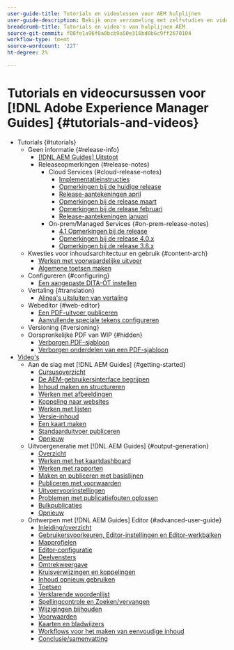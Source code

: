 ```yaml
---
user-guide-title: Tutorials en videolessen voor AEM hulplijnen
user-guide-description: Bekijk onze verzameling met zelfstudies en video's voor Adobe Experience Manager-hulplijnen.
breadcrumb-title: Tutorials en video's van hulplijnen AEM
source-git-commit: f08fe1a96f0a0bcb9a50e316bd0b6c9ff2670104
workflow-type: tm+mt
source-wordcount: '227'
ht-degree: 2%

---
```



# Tutorials en videocursussen voor [!DNL Adobe Experience Manager Guides] {#tutorials-and-videos}

+ Tutorials {#tutorials}
   + Geen informatie {#release-info}
      + [[!DNL AEM Guides] Uitstoot](./tutorials/release-info/latest-release-info.md)
      + Releaseopmerkingen {#release-notes}
         + Cloud Services {#cloud-release-notes}
            + [Implementatieinstructies](./tutorials/release-info/deploy-xml-on-aemaacs.md)
            + [Opmerkingen bij de huidige release](./tutorials/release-info/release-notes-2022.5.0.md)
            + [Release-aantekeningen april](./tutorials/release-info/release-notes-2022.4.0.md)
            + [Opmerkingen bij de release maart](./tutorials/release-info/release-notes-2022.3.0.md)
            + [Opmerkingen bij de release februari](./tutorials/release-info/release-notes-2022.2.0.md)
            + [Release-aantekeningen januari](./tutorials/release-info/release-notes-2022.1.0.md)
         + On-prem/Managed Services {#on-prem-release-notes}
            + [4.1 Opmerkingen bij de release](./tutorials/release-info/release-notes-4.1.md)
            + [Opmerkingen bij de release 4.0.x](https://helpx.adobe.com/xml-documentation-for-experience-manager/release-note/release-notes-xml-documentation-solution-4-0.html)
            + [Opmerkingen bij de release 3.8.x](https://helpx.adobe.com/xml-documentation-for-experience-manager/release-note/release-notes-xml-documentation-solution-3-8.html)
   + Kwesties voor inhoudsarchitectuur en gebruik {#content-arch}
      + [Werken met voorwaardelijke uitvoer](./tutorials/content-architecture/create-and-use-conditions.md)
      + [Algemene toetsen maken](./tutorials/content-architecture/create-global-keys.md)
   + Configureren {#configuring}
      + [Een aangepaste DITA-OT instellen](./tutorials/configuring/setup-a-custom-dita-ot.md)
   + Vertaling {#translation}
      + [Alinea&#39;s uitsluiten van vertaling](./tutorials/translation/exclude-paragraphs-from-translation.md)
   + Webeditor {#web-editor}
      + [Een PDF-uitvoer publiceren](./tutorials/web-editor/native-pdf-web-editor.md)
      + [Aanvullende speciale tekens configureren](./tutorials/web-editor/configure-additional-special-characters.md)
   + Versioning {#versioning}
   + Oorspronkelijke PDF van WIP {#hidden}
      + [Verborgen PDF-sjabloon](./tutorials/native-pdf/pdf-template.md)
      + [Verborgen onderdelen van een PDF-sjabloon](./tutorials/native-pdf/components-pdf-template.md)
+ [Video&#39;s](./courses/overview.md)
   + Aan de slag met [!DNL AEM Guides] {#getting-started}
      + [Cursusoverzicht](./courses/course-1/overview.md)
      + [De AEM-gebruikersinterface begrijpen](./courses/course-1/understanding-the-aem-user-interface.md)
      + [Inhoud maken en structureren](./courses/course-1/creating-and-structuring-content.md)
      + [Werken met afbeeldingen](./courses/course-1/working-with-images.md)
      + [Koppeling naar websites](./courses/course-1/linking-to-websites.md)
      + [Werken met lijsten](./courses/course-1/working-with-lists.md)
      + [Versie-inhoud](./courses/course-1/versioning-content.md)
      + [Een kaart maken](./courses/course-1/creating-a-map.md)
      + [Standaarduitvoer publiceren](./courses/course-1/publishing-default-output.md)
      + [Opnieuw](./courses/course-1/recap.md)
   + Uitvoergeneratie met [!DNL AEM Guides] {#output-generation}
      + [Overzicht](./courses/course-2/overview.md)
      + [Werken met het kaartdashboard](./courses/course-2/introduction-to-the-map-dashboard.md)
      + [Werken met rapporten](./courses/course-2/working-with-reports.md)
      + [Maken en publiceren met basislijnen](./courses/course-2/creating-and-publishing-with-baselines.md)
      + [Publiceren met voorwaarden](./courses/course-2/publishing-with-conditions.md)
      + [Uitvoervoorinstellingen](./courses/course-2/output-presets.md)
      + [Problemen met publicatiefouten oplossen](./courses/course-2/troubleshooting-publishing-errors.md)
      + [Bulkpublicaties](./courses/course-2/bulk-publishing.md)
      + [Opnieuw](./courses/course-2/recap.md)
   + Ontwerpen met [!DNL AEM Guides] Editor {#advanced-user-guide}
      + [Inleiding/overzicht](./courses/course-3/overview.md)
      + [Gebruikersvoorkeuren, Editor-instellingen en Editor-werkbalken](./courses/course-3/user-settings-preferences-toolbars.md)
      + [Mapprofielen](./courses/course-3/folder-profiles.md)
      + [Editor-configuratie](./courses/course-3/editor-configuration.md)
      + [Deelvensters](./courses/course-3/panels.md)
      + [Omtrekweergave](./courses/course-3/outline-view.md)
      + [Kruisverwijzingen en koppelingen](./courses/course-3/cross-references-and-links.md)
      + [Inhoud opnieuw gebruiken](./courses/course-3/content-reuse.md)
      + [Toetsen](./courses/course-3/keys.md)
      + [Verklarende woordenlijst](./courses/course-3/glossary.md)
      + [Spellingcontrole en Zoeken/vervangen](./courses/course-3/spell-check.md)
      + [Wijzigingen bijhouden](./courses/course-3/track-changes.md)
      + [Voorwaarden](./courses/course-3/conditions.md)
      + [Kaarten en bladwijzers](./courses/course-3/maps-and-bookmaps.md)
      + [Workflows voor het maken van eenvoudige inhoud](./courses/course-3/simple-content-creation-workflows.md)
      + [Conclusie/samenvatting](./courses/course-3/recap.md)